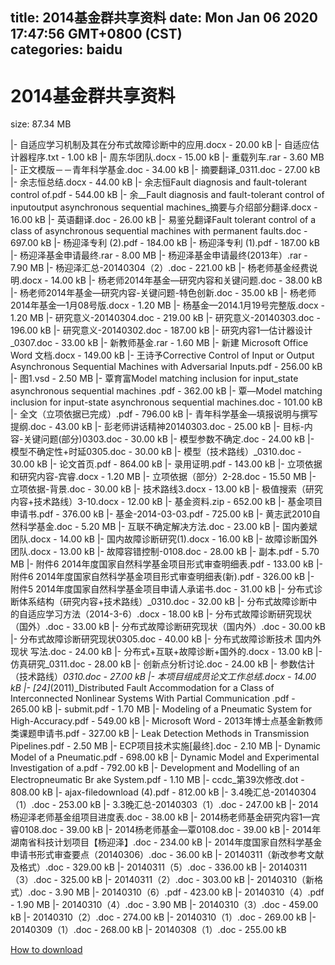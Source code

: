 
title: 2014基金群共享资料
date: Mon Jan 06 2020 17:47:56 GMT+0800 (CST)    
categories: baidu
---

# 2014基金群共享资料
size: 87.34 MB
 
 
|- 自适应学习机制及其在分布式故障诊断中的应用.docx - 20.00 kB
|- 自适应估计器程序.txt - 1.00 kB
|- 周东华团队.docx - 15.00 kB
|- 重载列车.rar - 3.60 MB
|- 正文模版－－青年科学基金.doc - 34.00 kB
|- 摘要翻译_0311.doc - 27.00 kB
|- 余志恒总结.docx - 44.00 kB
|- 余志恒Fault diagnosis and fault-tolerant control of.pdf - 544.00 kB
|- 余__Fault diagnosis and fault-tolerant control of inputoutput asynchronous sequential machines_摘要与介绍部分翻译.docx - 16.00 kB
|- 英语翻译.doc - 26.00 kB
|- 易鉴兑翻译Fault tolerant control of a class of asynchronous sequential machines with permanent faults.doc - 697.00 kB
|- 杨迎泽专利 (2).pdf - 184.00 kB
|- 杨迎泽专利 (1).pdf - 187.00 kB
|- 杨迎泽基金申请最终.rar - 8.00 MB
|- 杨迎泽基金申请最终(2013年）.rar - 7.90 MB
|- 杨迎泽汇总-20140304（2）.doc - 221.00 kB
|- 杨老师基金经费说明.docx - 14.00 kB
|- 杨老师2014年基金—研究内容和关键问题.doc - 38.00 kB
|- 杨老师2014年基金—研究内容-关键问题-特色创新.doc - 35.00 kB
|- 杨老师2014年基金—1月08号版.docx - 1.20 MB
|- 杨基金—2014.1月19号完整版.docx - 1.20 MB
|- 研究意义-20140304.doc - 219.00 kB
|- 研究意义-20140303.doc - 196.00 kB
|- 研究意义-20140302.doc - 187.00 kB
|- 研究内容1—估计器设计_0307.doc - 33.00 kB
|- 新教师基金.rar - 1.60 MB
|- 新建 Microsoft Office Word 文档.docx - 149.00 kB
|- 王诗予Corrective Control of Input or Output Asynchronous Sequential Machines with Adversarial Inputs.pdf - 256.00 kB
|- 图1.vsd - 2.50 MB
|- 覃育富Model matching inclusion for input_state asynchronous sequential machines .pdf - 362.00 kB
|- 覃—Model matching inclusion for input-state asynchronous sequential machines.doc - 101.00 kB
|- 全文（立项依据已完成）.pdf - 796.00 kB
|- 青年科学基金—填报说明与撰写提纲.doc - 43.00 kB
|- 彭老师讲话精神20140303.doc - 25.00 kB
|- 目标-内容-关键问题(部分)0303.doc - 30.00 kB
|- 模型参数不确定.doc - 24.00 kB
|- 模型不确定性+时延0305.doc - 30.00 kB
|- 模型（技术路线）_0310.doc - 30.00 kB
|- 论文首页.pdf - 864.00 kB
|- 录用证明.pdf - 143.00 kB
|- 立项依据和研究内容-宾睿.docx - 1.20 MB
|- 立项依据（部分）2-28.doc - 15.50 MB
|- 立项依据-背景.doc - 30.00 kB
|- 技术路线3.docx - 13.00 kB
|- 极值搜索（研究内容+技术路线）3-10.docx - 12.00 kB
|- 基金资料.zip - 652.00 kB
|- 基金项目申请书.pdf - 376.00 kB
|- 基金-2014-03-03.pdf - 725.00 kB
|- 黄志武2010自然科学基金.doc - 5.20 MB
|- 互联不确定解决方法.doc - 23.00 kB
|- 国内姜斌团队.docx - 14.00 kB
|- 国内故障诊断研究(1).docx - 16.00 kB
|- 故障诊断国外团队.docx - 13.00 kB
|- 故障容错控制-0108.doc - 28.00 kB
|- 副本.pdf - 5.70 MB
|- 附件6 2014年度国家自然科学基金项目形式审查明细表.pdf - 133.00 kB
|- 附件6 2014年度国家自然科学基金项目形式审查明细表(新).pdf - 326.00 kB
|- 附件5 2014年度国家自然科学基金项目申请人承诺书.doc - 31.00 kB
|- 分布式诊断体系结构（研究内容+技术路线）_0310.doc - 32.00 kB
|- 分布式故障诊断中的自适应学习方法（2014-3-6）.docx - 18.00 kB
|- 分布式故障诊断研究现状（国外）.doc - 33.00 kB
|- 分布式故障诊断研究现状（国内外）.doc - 30.00 kB
|- 分布式故障诊断研究现状0305.doc - 40.00 kB
|- 分布式故障诊断技术 国内外现状 写法.doc - 24.00 kB
|- 分布式+互联+故障诊断+国外的.docx - 13.00 kB
|- 仿真研究_0311.doc - 28.00 kB
|- 创新点分析讨论.doc - 24.00 kB
|- 参数估计（技术路线）_0310.doc - 27.00 kB
|- 本项目组成员论文工作总结.docx - 14.00 kB
|- [24]_(2011)_Distributed Fault Accommodation for a Class of Interconnected Nonlinear Systems With Partial Communication .pdf - 265.00 kB
|- submit.pdf - 1.70 MB
|- Modeling of a Pneumatic System for High-Accuracy.pdf - 549.00 kB
|- Microsoft Word - 2013年博士点基金新教师类课题申请书.pdf - 327.00 kB
|- Leak Detection Methods in Transmission Pipelines.pdf - 2.50 MB
|- ECP项目技术实施[最终].doc - 2.10 MB
|- Dynamic Model of a Pneumatic.pdf - 698.00 kB
|- Dynamic Model and Experimental Investigation of a.pdf - 792.00 kB
|- Development and Modelling of an Electropneumatic Br ake System.pdf - 1.10 MB
|- ccdc_第39次修改.dot - 808.00 kB
|- ajax-filedownload (4).pdf - 812.00 kB
|- 3.4晚汇总-20140304（1）.doc - 253.00 kB
|- 3.3晚汇总-20140303（1）.doc - 247.00 kB
|- 2014杨迎泽老师基金组项目进度表.doc - 38.00 kB
|- 2014杨老师基金研究内容1—宾睿0108.doc - 39.00 kB
|- 2014杨老师基金—覃0108.doc - 39.00 kB
|- 2014年湖南省科技计划项目【杨迎泽】.doc - 234.00 kB
|- 2014年度国家自然科学基金申请书形式审查要点（20140306）.doc - 36.00 kB
|- 20140311（新改参考文献及格式）.doc - 329.00 kB
|- 20140311（5）.doc - 336.00 kB
|- 20140311（3）.doc - 325.00 kB
|- 20140311（2）.doc - 303.00 kB
|- 20140310（新格式）.doc - 3.90 MB
|- 20140310（6）.pdf - 423.00 kB
|- 20140310（4）.pdf - 1.90 MB
|- 20140310（4）.doc - 3.90 MB
|- 20140310（3）.doc - 459.00 kB
|- 20140310（2）.doc - 274.00 kB
|- 20140310（1）.doc - 269.00 kB
|- 20140309（1）.doc - 268.00 kB
|- 20140308（1）.doc - 255.00 kB

[How to download](https://bpcam.bemobtrk.com/go/2ceec3aa-1ca2-46d6-b9ff-aaa5c184517c?jno=1015)